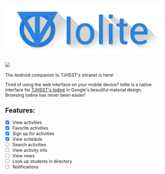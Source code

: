 ![](./logo.png)
======

[![](http://developer.android.com/images/brand/en_app_rgb_wo_60.png)](https://play.google.com/store/apps/details?id=com.el1t.iolite "Available on Google Play!")  

The Android companion to TJHSST's intranet is here!  

Tired of using the web interface on your mobile device? Iolite is a native interface for [TJHSST's Iodine](https://iodine.tjhsst.edu/) in Google's beautiful material design. Browsing Iodine has never been easier!

## Features:
- [x] View activities
- [x] Favorite activities
- [x] Sign up for activities
- [x] View schedule
- [ ] Search activities
- [ ] View activity info
- [ ] View news
- [ ] Look up students in directory
- [ ] Notifications